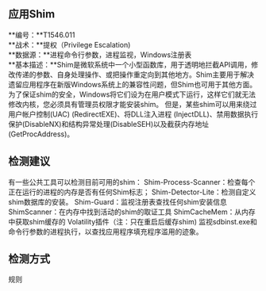 ## 应用Shim  
**编号：**T1546.011  
**战术：**提权（Privilege Escalation)  
**数据源：**进程命令行参数，进程监视，Windows注册表  
**基本描述：**Shim是微软系统中一个小型函数库，用于透明地拦截API调用，修改传递的参数、自身处理操作、或把操作重定向到其他地方。Shim主要用于解决遗留应用程序在新版Windows系统上的兼容性问题，但Shim也可用于其他方面。
为了保证shim的安全，Windows将它们设为在用户模式下运行，这样它们就无法修改内核，您必须具有管理员权限才能安装shim。 但是，某些shim可以用来绕过用户帐户控制(UAC) (RedirectEXE)、将DLL注入进程 (InjectDLL)、禁用数据执行保护(DisableNX)和结构异常处理(DisableSEH)以及截获内存地址(GetProcAddress)。  
## 检测建议  
有一些公共工具可以检测目前可用的shim：
Shim-Process-Scanner：检查每个正在运行的进程的内存是否有任何Shim标志；
Shim-Detector-Lite：检测自定义shim数据库的安装。
Shim-Guard：监视注册表查找任何shim安装信息
ShimScanner：在内存中找到活动的shim的取证工具
ShimCacheMem：从内存中获取shim缓存的 Volatility插件（注：只在重启后缓存shim) 监视sdbinst.exe和命令行参数的进程执行，以查找应用程序填充程序滥用的迹象。  
## 检测方式  
规则